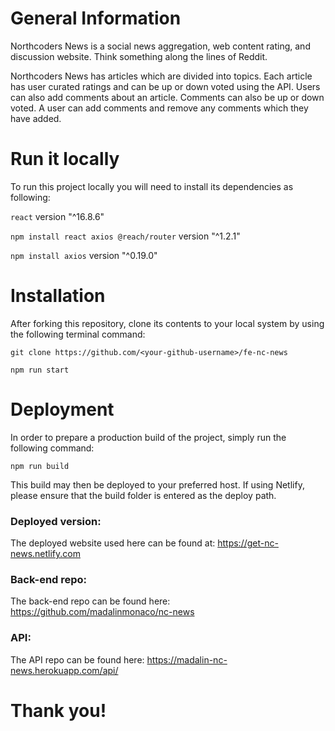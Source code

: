 # General Information

Northcoders News is a social news aggregation, web content rating, and discussion website. Think something along the lines of Reddit. 

Northcoders News has articles which are divided into topics. Each article has user curated ratings and can be up or down voted using the API. Users can also add comments about an article. Comments can also be up or down voted. A user can add comments and remove any comments which they have added.

# Run it locally

 To run this project locally you will need to install its dependencies as following:

 `react` version "^16.8.6"
 
 `npm install react axios @reach/router` version "^1.2.1"
 
 `npm install axios` version "^0.19.0"

# Installation

After forking this repository, clone its contents to your local system by using the following terminal command:

`git clone https://github.com/<your-github-username>/fe-nc-news`

`npm run start`

# Deployment

In order to prepare a production build of the project, simply run the following command:

`npm run build`

This build may then be deployed to your preferred host. If using Netlify, please ensure that the build folder is entered as the deploy path.

### Deployed version:

The deployed website used here can be found at: https://get-nc-news.netlify.com

### Back-end repo:

The back-end repo can be found here: https://github.com/madalinmonaco/nc-news

### API:

The API repo can be found here: https://madalin-nc-news.herokuapp.com/api/

# Thank you!